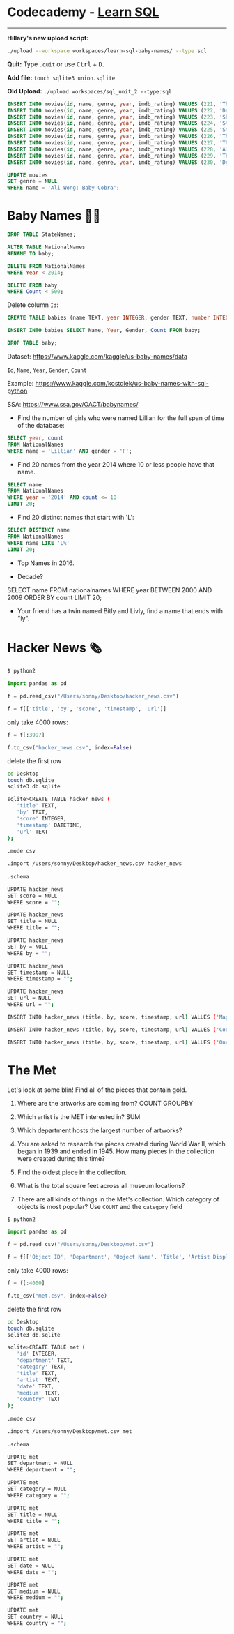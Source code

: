 # Codecademy - [Learn SQL](https://www.codecademy.com/learn/learn-sql)

---

**Hillary's new upload script:**

```bash
./upload --workspace workspaces/learn-sql-baby-names/ --type sql
```

**Quit:** Type `.quit` or use <kbd>Ctrl</kbd> + <kbd>D</kbd>.

**Add file:** `touch sqlite3 union.sqlite`

**Old Upload:** `./upload workspaces/sql_unit_2 --type:sql`



```sql
INSERT INTO movies(id, name, genre, year, imdb_rating) VALUES (221, 'The Good, the Bad and the Ugly', NULL, NULL, NULL);
INSERT INTO movies(id, name, genre, year, imdb_rating) VALUES (222, 'Dawn of the Dead', 'horror', 1978, NULL);
INSERT INTO movies(id, name, genre, year, imdb_rating) VALUES (223, 'Shawn of the Dead', 'comedy', 2004, NULL);
INSERT INTO movies(id, name, genre, year, imdb_rating) VALUES (224, 'Star Wars: The Force Awakens', 'action', 2015, 8.1);
INSERT INTO movies(id, name, genre, year, imdb_rating) VALUES (225, 'Star Wars: The Last Jedi', 'action', 2017, NULL);
INSERT INTO movies(id, name, genre, year, imdb_rating) VALUES (226, 'The Shining', 'horror', 1985, 8.4);
INSERT INTO movies(id, name, genre, year, imdb_rating) VALUES (227, 'The Devil and Daniel Johnston', NULL, 2005, 8.0);
INSERT INTO movies(id, name, genre, year, imdb_rating) VALUES (228, 'Ali Wong: Baby Cobra', 'comedy', 2016, NULL);
INSERT INTO movies(id, name, genre, year, imdb_rating) VALUES (229, 'The Big Sick', 'romance', 2017, NULL);
INSERT INTO movies(id, name, genre, year, imdb_rating) VALUES (230, 'Deadpool', 'action', 2016, NULL);
```

```sql
UPDATE movies
SET genre = NULL
WHERE name = 'Ali Wong: Baby Cobra';
```

# Baby Names 👶🏼

```sql
DROP TABLE StateNames;
```

```sql
ALTER TABLE NationalNames
RENAME TO baby;
```

```sql
DELETE FROM NationalNames
WHERE Year < 2014;
```

```sql
DELETE FROM baby
WHERE Count < 500;
```

Delete column `Id`:

```sql
CREATE TABLE babies (name TEXT, year INTEGER, gender TEXT, number INTEGER);
```

```sql
INSERT INTO babies SELECT Name, Year, Gender, Count FROM baby;
```

```sql
DROP TABLE baby;
```


Dataset: https://www.kaggle.com/kaggle/us-baby-names/data  

`Id`, `Name`, `Year`, `Gender`, `Count`

Example: https://www.kaggle.com/kostdiek/us-baby-names-with-sql-python  

SSA: https://www.ssa.gov/OACT/babynames/  

- Find the number of girls who were named Lillian for the full span of time of the database:

```sql
SELECT year, count
FROM NationalNames
WHERE name = 'Lillian' AND gender = 'F';
```

- Find 20 names from the year 2014 where 10 or less people have that name.

```sql
SELECT name
FROM NationalNames
WHERE year = '2014' AND count <= 10
LIMIT 20;
```

- Find 20 distinct names that start with 'L':

```sql
SELECT DISTINCT name
FROM NationalNames
WHERE name LIKE 'L%'
LIMIT 20;
```

- Top Names in 2016.

- Decade?

SELECT name
FROM nationalnames
WHERE year BETWEEN 2000 AND 2009
ORDER BY count
LIMIT 20;


- Your friend has a twin named Bitly and Livly, find a name that ends with "ly".

# Hacker News 🗞

```bash
$ python2
```

```py
import pandas as pd

f = pd.read_csv("/Users/sonny/Desktop/hacker_news.csv")

f = f[['title', 'by', 'score', 'timestamp', 'url']]
```

only take 4000 rows:

```py
f = f[:3997]
```

```py
f.to_csv("hacker_news.csv", index=False)
```

delete the first row

```bash
cd Desktop
touch db.sqlite
sqlite3 db.sqlite

sqlite>CREATE TABLE hacker_news (
   'title' TEXT,
   'by' TEXT,
   'score' INTEGER,
   'timestamp' DATETIME,
   'url' TEXT
);
   
.mode csv

.import /Users/sonny/Desktop/hacker_news.csv hacker_news
 
.schema

UPDATE hacker_news 
SET score = NULL 
WHERE score = "";

UPDATE hacker_news 
SET title = NULL 
WHERE title = "";

UPDATE hacker_news 
SET by = NULL 
WHERE by = "";

UPDATE hacker_news 
SET timestamp = NULL 
WHERE timestamp = "";

UPDATE hacker_news 
SET url = NULL 
WHERE url = "";

INSERT INTO hacker_news (title, by, score, timestamp, url) VALUES ('Magic Leap 2.0', 'scorpiosister', 0, '2018-05-08T09:40:10Z', 'https://www.youtube.com/watch?v=dQw4w9WgXcQ');

INSERT INTO hacker_news (title, by, score, timestamp, url) VALUES ('Codecademy Launched Intro to Data Analysis!', 'sonnynomnom', 4, '2017-12-21T10:35:12Z', 'https://www.youtube.com/watch?v=dQw4w9WgXcQ');

INSERT INTO hacker_news (title, by, score, timestamp, url) VALUES ('One Hack, One New York', 'sonnynomnom', 0, '2017-12-30T08:25:56Z', 'https://www.youtube.com/watch?v=dQw4w9WgXcQ');
```

# The Met

Let's look at some blin! Find all of the pieces that contain gold.

1. Where are the artworks are coming from? COUNT GROUPBY
2. Which artist is the MET interested in? SUM
3. Which department hosts the largest number of artworks?

4. You are asked to research the pieces created during World War II, which began in 1939 and ended in 1945. How many pieces in the collection were created during this time?

5. Find the oldest piece in the collection.

6. What is the total square feet across all museum locations?

7. There are all kinds of things in the Met's collection. Which category of objects is most popular? Use `COUNT` and the `category` field




```bash
$ python2
```

```py
import pandas as pd

f = pd.read_csv("/Users/sonny/Desktop/met.csv")

f = f[['Object ID', 'Department', 'Object Name', 'Title', 'Artist Display Name', 'Object Date', 'Medium', 'Country']]
```


only take 4000 rows:

```py
f = f[:4000]
```

```py
f.to_csv("met.csv", index=False)
```

delete the first row

```bash
cd Desktop
touch db.sqlite
sqlite3 db.sqlite

sqlite>CREATE TABLE met (
   'id' INTEGER,
   'department' TEXT,
   'category' TEXT,
   'title' TEXT,
   'artist' TEXT,
   'date' TEXT,
   'medium' TEXT,
   'country' TEXT
);
   
.mode csv

.import /Users/sonny/Desktop/met.csv met
 
.schema

UPDATE met
SET department = NULL 
WHERE department = "";

UPDATE met
SET category = NULL 
WHERE category = "";

UPDATE met
SET title = NULL 
WHERE title = "";

UPDATE met
SET artist = NULL 
WHERE artist = "";

UPDATE met
SET date = NULL 
WHERE date = "";

UPDATE met
SET medium = NULL 
WHERE medium = "";

UPDATE met
SET country = NULL 
WHERE country = "";
```
